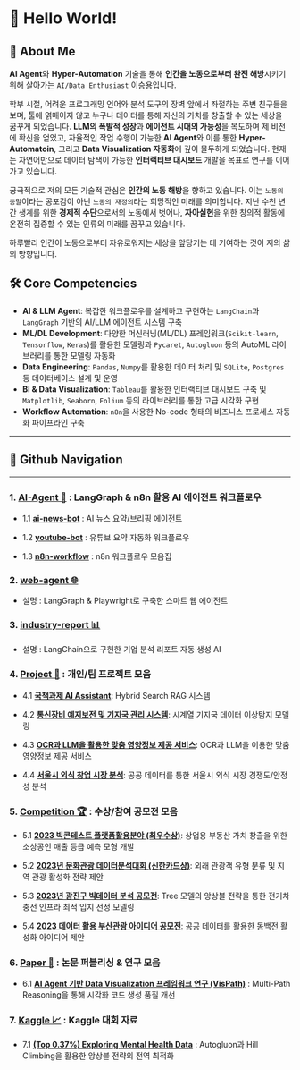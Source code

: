 # 🚀 Hello World!


## 👤 About Me

**AI Agent**와 **Hyper-Automation** 기술을 통해 **인간을 노동으로부터 완전 해방**시키기 위해 살아가는 `AI/Data Enthusiast` 이승용입니다.

학부 시절, 어려운 프로그래밍 언어와 분석 도구의 장벽 앞에서 좌절하는 주변 친구들을 보며, 툴에 얽매이지 않고 누구나 데이터를 통해 자신의 가치를 창출할 수 있는 세상을 꿈꾸게 되었습니다. **LLM의 폭발적 성장**과 **에이전트 시대의 가능성**을 목도하며 제 비전에 확신을 얻었고, 자율적인 작업 수행이 가능한 **AI Agent**와 이를 통한 **Hyper-Automatoin**, 그리고 **Data Visualization 자동화**에 깊이 몰두하게 되었습니다. 현재는 자연어만으로 데이터 탐색이 가능한 **인터랙티브 대시보드** 개발을 목표로 연구를 이어가고 있습니다.

궁극적으로 저의 모든 기술적 관심은 **인간의 노동 해방**을 향하고 있습니다. 이는 `노동의 종말`이라는 공포감이 아닌 `노동의 재정의`라는 희망적인 미래를 의미합니다. 지난 수천 년간 생계를 위한 **경제적 수단**으로서의 노동에서 벗어나, **자아실현**을 위한 창의적 활동에 온전히 집중할 수 있는 인류의 미래를 꿈꾸고 있습니다.

하루빨리 인간이 노동으로부터 자유로워지는 세상을 앞당기는 데 기여하는 것이 저의 삶의 방향입니다.

## 🛠️ Core Competencies

* **AI & LLM Agent**: 복잡한 워크플로우를 설계하고 구현하는 `LangChain`과 `LangGraph` 기반의 AI/LLM 에이전트 시스템 구축
* **ML/DL Development**: 다양한 머신러닝(ML/DL) 프레임워크(`Scikit-learn`, `Tensorflow`, `Keras`)를 활용한 모델링과 `Pycaret`, `Autogluon` 등의 AutoML 라이브러리를 통한 모델링 자동화
* **Data Engineering**: `Pandas`, `Numpy`를 활용한 데이터 처리 및 `SQLite`, `Postgres` 등 데이터베이스 설계 및 운영 
* **BI & Data Visualization**: `Tableau`를 활용한 인터랙티브 대시보드 구축 및 `Matplotlib`, `Seaborn`, `Folium` 등의 라이브러리를 통한 고급 시각화 구현
* **Workflow Automation**: `n8n`을 사용한 No-code 형태의 비즈니스 프로세스 자동화 파이프라인 구축

---

## 📖 Github Navigation

---

### 1. [AI-Agent 🤖](https://github.com/leesy3797/AI-Agent.git) : LangGraph & n8n 활용 AI 에이전트 워크플로우

* 1.1 **[ai-news-bot](https://github.com/leesy3797/AI-Agent/tree/main/ai-news-bot)** : AI 뉴스 요약/브리핑 에이전트

* 1.2 **[youtube-bot](https://github.com/leesy3797/AI-Agent/tree/main/youtube-bot)** : 유튜브 요약 자동화 워크플로우

* 1.3 **[n8n-workflow](https://github.com/leesy3797/AI-Agent/tree/main/n8n-workflow)** : n8n 워크플로우 모음집


### 2. [web-agent 🌐](https://github.com/leesy3797/web-agent.git)
- 설명 : LangGraph & Playwright로 구축한 스마트 웹 에이전트


### 3. [industry-report 📊](https://github.com/leesy3797/industry-report.git)
- 설명 : LangChain으로 구현한 기업 분석 리포트 자동 생성 AI

### 4. [Project 🚀](https://github.com/leesy3797/Project.git) : 개인/팀 프로젝트 모음

* 4.1 **[국책과제 AI Assistant](https://github.com/leesy3797/Project/tree/main/%5BPoC%5D%20%EA%B5%AD%EC%B1%85%EA%B3%BC%EC%A0%9C%20AI%20Assistant)**: Hybrid Search RAG 시스템

* 4.2 **[통신장비 예지보전 및 기지국 관리 시스템](https://github.com/leesy3797/Project/tree/main/%5B%ED%94%84%EB%A1%9C%EC%A0%9D%ED%8A%B8%5D%20%ED%86%B5%EC%8B%A0%EC%9E%A5%EB%B9%84%20%EC%98%88%EC%A7%80%EB%B3%B4%EC%A0%84%20%EB%B0%8F%20%EA%B8%B0%EC%A7%80%EA%B5%AD%20%EA%B4%80%EB%A6%AC%EB%A5%BC%20%EC%9C%84%ED%95%9C%20%EC%9D%B4%EC%83%81%ED%83%90%EC%A7%80%20%EC%8B%9C%EC%8A%A4%ED%85%9C)**: 시계열 기지국 데이터 이상탐지 모델링

* 4.3 **[OCR과 LLM을 활용한 맞춤 영양정보 제공 서비스](https://github.com/leesy3797/Project/tree/main/%5B%ED%94%84%EB%A1%9C%EC%A0%9D%ED%8A%B8%5D%20OCR%EA%B3%BC%20LLM%EC%9D%84%20%ED%99%9C%EC%9A%A9%ED%95%9C%20%EA%B0%9C%EC%9D%B8%20%EB%A7%9E%EC%B6%A4%20%EC%98%81%EC%96%91%EC%A0%95%EB%B3%B4%20%EC%A0%9C%EA%B3%B5%20End-to-End%20%EC%84%9C%EB%B9%84%EC%8A%A4)**: OCR과 LLM을 이용한 맞춤 영양정보 제공 서비스

* 4.4 **[서울시 외식 창업 시장 분석](https://github.com/leesy3797/Project/tree/main/%5B%ED%94%84%EB%A1%9C%EC%A0%9D%ED%8A%B8%5D%20%EC%8B%A0%EA%B7%9C%20%EC%99%B8%EC%8B%9D%20%EC%B0%BD%EC%97%85%EC%9E%90%EB%93%A4%EC%9D%84%20%EC%9C%84%ED%95%9C%20%EC%84%9C%EC%9A%B8%EC%8B%9C%20%EC%99%B8%EC%8B%9D%20%EC%B0%BD%EC%97%85%20%EC%8B%9C%EC%9E%A5%20%EB%B6%84%EC%84%9D)**: 공공 데이터를 통한 서울시 외식 시장 경쟁도/안정성 분석


### 5. [Competition 🏆](https://github.com/leesy3797/Competition.git) : 수상/참여 공모전 모음

* 5.1 **[2023 빅콘테스트 플랫폼활용분야 (최우수상)](https://github.com/leesy3797/Competition/tree/main/%5B%EA%B3%B5%EB%AA%A8%EC%A0%84%5D%20(%EC%B5%9C%EC%9A%B0%EC%83%81)%202023%20%EB%B9%85%EC%BD%98%ED%85%8C%EC%8A%A4%ED%8A%B8%20%ED%94%8C%EB%9E%AB%ED%8F%BC%ED%99%9C%EC%9A%A9%EB%B6%84%EC%95%BC%20%EC%A7%80%EC%A0%95%EC%A3%BC%EC%A0%9C%EB%A6%AC%EA%B7%B8(%EB%B6%80%EB%8F%99%EC%82%B0))**: 상업용 부동산 가치 창출을 위한 소상공인 매출 등급 예측 모형 개발

* 5.2 **[2023년 문화관광 데이터분석대회 (신한카드상)](https://github.com/leesy3797/Competition/tree/main/%5B%EA%B3%B5%EB%AA%A8%EC%A0%84%5D%20(%EC%8B%A0%ED%95%9C%EC%B9%B4%EB%93%9C%EC%83%81)%202023%EB%85%84%20%EB%AC%B8%ED%99%94%EA%B4%80%EA%B4%91%20%EB%8D%B0%EC%9D%B4%ED%84%B0%EB%B6%84%EC%84%9D%EB%8C%80%ED%9A%8C)**: 외래 관광객 유형 분류 및 지역 관광 활성화 전략 제안

* 5.3 **[2023년 광진구 빅데이터 분석 공모전](https://github.com/leesy3797/Competition/tree/main/%5B%EA%B3%B5%EB%AA%A8%EC%A0%84%5D%202023%EB%85%84%20%EA%B4%91%EC%A7%84%EA%B5%AC%20%EB%B9%85%EB%8D%B0%EC%9D%B4%ED%84%B0%20%EB%B6%84%EC%84%9D%20%EA%B3%B5%EB%AA%A8%EC%A0%84)**: Tree 모델의 앙상블 전략을 통한 전기차 충전 인프라 최적 입지 선정 모델링

* 5.4 **[2023 데이터 활용 부산관광 아이디어 공모전](https://github.com/leesy3797/Competition/tree/main/%5B%EA%B3%B5%EB%AA%A8%EC%A0%84%5D%202023%20%EB%8D%B0%EC%9D%B4%ED%84%B0%20%ED%99%9C%EC%9A%A9%20%EB%B6%80%EC%82%B0%EA%B4%80%EA%B4%91%20%EC%95%84%EC%9D%B4%EB%94%94%EC%96%B4%20%EA%B3%B5%EB%AA%A8%EC%A0%84)**: 공공 데이터를 활용한 동백전 활성화 아이디어 제안


### 6. [Paper 📝](https://github.com/leesy3797/Paper.git) : 논문 퍼블리싱 & 연구 모음

* 6.1 **[AI Agent 기반 Data Visualization 프레임워크 연구 (VisPath)](https://github.com/leesy3797/Paper/tree/main/VisPath)** : Multi-Path Reasoning을 통해 시각화 코드 생성 품질 개선


### 7. [Kaggle 📈](https://github.com/leesy3797/Kaggle.git) : Kaggle 대회 자료

* 7.1 **[(Top 0.37%) Exploring Mental Health Data](https://github.com/leesy3797/Kaggle/tree/main/%5B%EC%BA%90%EA%B8%80%5D%20(Top%200.37%25)%20Exploring%20Mental%20Health%20Data)** : Autogluon과 Hill Climbing을 활용한 앙상블 전략의 전역 최적화